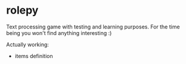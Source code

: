 # rolepy

Text processing game with testing and learning purposes.
For the time being you won't find anything interesting :)

Actually working:
- items definition

